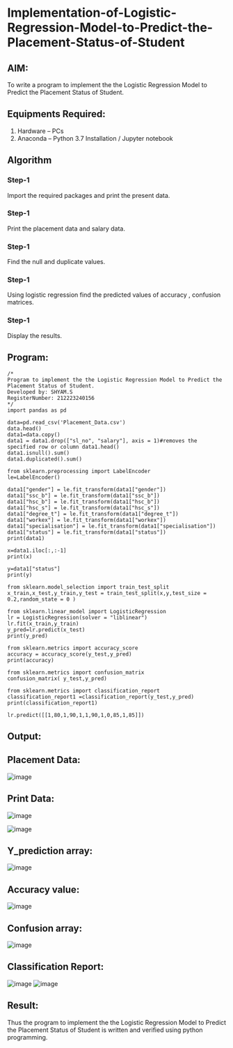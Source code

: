# Implementation-of-Logistic-Regression-Model-to-Predict-the-Placement-Status-of-Student

## AIM:
To write a program to implement the the Logistic Regression Model to Predict the Placement Status of Student.

## Equipments Required:
1. Hardware – PCs
2. Anaconda – Python 3.7 Installation / Jupyter notebook

## Algorithm
### Step-1 
Import the required packages and print the present data.
### Step-1
Print the placement data and salary data.
### Step-1
Find the null and duplicate values.
### Step-1
Using logistic regression find the predicted values of accuracy , confusion matrices.
### Step-1
Display the results.

## Program:
```
/*
Program to implement the the Logistic Regression Model to Predict the Placement Status of Student.
Developed by: SHYAM.S
RegisterNumber: 212223240156 
*/
import pandas as pd

data=pd.read_csv('Placement_Data.csv')
data.head()
data1=data.copy()
data1 = data1.drop(["sl_no", "salary"], axis = 1)#removes the specified row or column data1.head()
data1.isnull().sum()
data1.duplicated().sum()

from sklearn.preprocessing import LabelEncoder
le=LabelEncoder()

data1["gender"] = le.fit_transform(data1["gender"])
data1["ssc_b"] = le.fit_transform(data1["ssc_b"])
data1["hsc_b"] = le.fit_transform(data1["hsc_b"])
data1["hsc_s"] = le.fit_transform(data1["hsc_s"])
data1["degree_t"] = le.fit_transform(data1["degree_t"])
data1["workex"] = le.fit_transform(data1["workex"])
data1["specialisation"] = le.fit_transform(data1["specialisation"])
data1["status"] = le.fit_transform(data1["status"])
print(data1)

x=data1.iloc[:,:-1]
print(x)

y=data1["status"]
print(y)

from sklearn.model_selection import train_test_split
x_train,x_test,y_train,y_test = train_test_split(x,y,test_size = 0.2,random_state = 0 )

from sklearn.linear_model import LogisticRegression
lr = LogisticRegression(solver = "liblinear")
lr.fit(x_train,y_train)
y_pred=lr.predict(x_test)
print(y_pred)

from sklearn.metrics import accuracy_score
accuracy = accuracy_score(y_test,y_pred)
print(accuracy)

from sklearn.metrics import confusion_matrix
confusion_matrix( y_test,y_pred)

from sklearn.metrics import classification_report
classification_report1 =classification_report(y_test,y_pred)
print(classification_report1)

lr.predict([[1,80,1,90,1,1,90,1,0,85,1,85]])
```

## Output:

## Placement Data:
![image](https://github.com/SridharShyam/Implementation-of-Logistic-Regression-Model-to-Predict-the-Placement-Status-of-Student/assets/144871368/3e81827b-fa01-4637-b9fc-57b8d011c3d5)
## Print Data:
![image](https://github.com/SridharShyam/Implementation-of-Logistic-Regression-Model-to-Predict-the-Placement-Status-of-Student/assets/144871368/01d024f7-5670-44d1-9a88-3f2e3d1d448d)

![image](https://github.com/SridharShyam/Implementation-of-Logistic-Regression-Model-to-Predict-the-Placement-Status-of-Student/assets/144871368/652231b3-9eb1-4073-9104-e17917cf6c4d)
## Y_prediction array:
![image](https://github.com/SridharShyam/Implementation-of-Logistic-Regression-Model-to-Predict-the-Placement-Status-of-Student/assets/144871368/17166c5e-5a33-47cf-948a-f0d3583f23a3)
## Accuracy value:
![image](https://github.com/SridharShyam/Implementation-of-Logistic-Regression-Model-to-Predict-the-Placement-Status-of-Student/assets/144871368/61183f89-ae93-4ee8-859c-3ac41ec49944)
## Confusion array:
![image](https://github.com/SridharShyam/Implementation-of-Logistic-Regression-Model-to-Predict-the-Placement-Status-of-Student/assets/144871368/818669d2-630e-498d-9921-d4f6517d3172)
## Classification Report:
![image](https://github.com/SridharShyam/Implementation-of-Logistic-Regression-Model-to-Predict-the-Placement-Status-of-Student/assets/144871368/6332e2a3-9590-42aa-b41e-c2c4e523b31b)
![image](https://github.com/SridharShyam/Implementation-of-Logistic-Regression-Model-to-Predict-the-Placement-Status-of-Student/assets/144871368/9c0f8556-358c-45d7-9c3d-6b3de69220cc)


## Result:
Thus the program to implement the the Logistic Regression Model to Predict the Placement Status of Student is written and verified using python programming.
